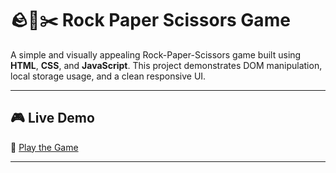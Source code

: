 # 🪨📄✂️ Rock Paper Scissors Game

A simple and visually appealing Rock-Paper-Scissors game built using **HTML**, **CSS**, and **JavaScript**. This project demonstrates DOM manipulation, local storage usage, and a clean responsive UI.

---

## 🎮 Live Demo

🔗 [Play the Game](https://rockpaperscissor-steel.vercel.app)

---

